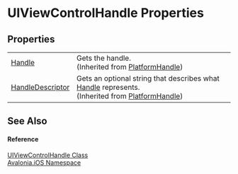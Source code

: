 # UIViewControlHandle Properties




## Properties
<table>
<tr>
<td><a href="P_Avalonia_Platform_PlatformHandle_Handle">Handle</a></td>
<td>Gets the handle.<br />(Inherited from <a href="T_Avalonia_Platform_PlatformHandle">PlatformHandle</a>)</td>
</tr>
<tr>
<td><a href="P_Avalonia_Platform_PlatformHandle_HandleDescriptor">HandleDescriptor</a></td>
<td>Gets an optional string that describes what <a href="P_Avalonia_Platform_PlatformHandle_Handle">Handle</a> represents.<br />(Inherited from <a href="T_Avalonia_Platform_PlatformHandle">PlatformHandle</a>)</td>
</tr>
</table>

## See Also


#### Reference
<a href="T_Avalonia_iOS_UIViewControlHandle">UIViewControlHandle Class</a>  
<a href="N_Avalonia_iOS">Avalonia.iOS Namespace</a>  
